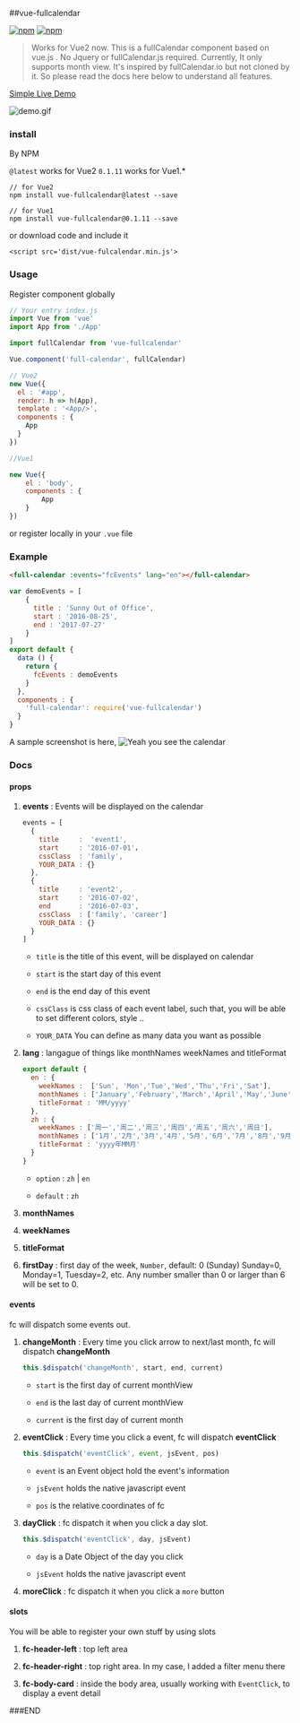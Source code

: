 ##vue-fullcalendar

[![npm](https://img.shields.io/npm/v/vue-fullcalendar.svg?maxAge=2592000?style=flat-square)]()
[![npm](https://img.shields.io/npm/dt/vue-fullcalendar.svg?maxAge=2592000?style=flat-square)]()

>Works for Vue2 now. This is a fullCalendar component based on vue.js . No Jquery or fullCalendar.js required. Currently, It only supports month view. It's inspired by fullCalendar.io but not cloned by it. So please read the docs here below to understand all features.

[Simple Live Demo](https://wanderxx.github.io/vue-fullcalendar/)

![demo.gif](http://g.recordit.co/vovteJ5m9o.gif)

### install

By NPM

`@latest` works for Vue2
`0.1.11` works for Vue1.*

```shell
// for Vue2
npm install vue-fullcalendar@latest --save 

// for Vue1
npm install vue-fullcalendar@0.1.11 --save 
```
or download code and include it

```shell
<script src='dist/vue-fulcalendar.min.js'>
```

### Usage

Register component globally

```javascript
// Your entry index.js
import Vue from 'vue'
import App from './App'

import fullCalendar from 'vue-fullcalendar'

Vue.component('full-calendar', fullCalendar)

// Vue2
new Vue({
  el : '#app',
  render: h => h(App),
  template : '<App/>',
  components : {
    App
  }
})

//Vue1

new Vue({
	el : 'body',
	components : {
		App
	}
})
```

or register locally in your `.vue` file


### Example

```html
<full-calendar :events="fcEvents" lang="en"></full-calendar>
```

```javascript
var demoEvents = [
	{
      title : 'Sunny Out of Office',
      start : '2016-08-25',
      end : '2017-07-27'
    }
]
export default {
  data () {
	return {
	  fcEvents : demoEvents
	}
  },
  components : {
	'full-calendar': require('vue-fullcalendar')	
  }
}
```

A sample screenshot is here,
![Yeah you see the calendar](http://upload-images.jianshu.io/upload_images/1678581-169e72e080ce5fad.png?imageMogr2/auto-orient/strip%7CimageView2/2/w/1240)

### Docs

#### props

1. **events** : Events will be displayed on the calendar

	```javascript
	events = [
	  {
	    title     :  'event1',
	    start     : '2016-07-01'，
	    cssClass  : 'family',
	    YOUR_DATA : {}
	  },
	  {
	    title     : 'event2',
	    start     : '2016-07-02',
	    end       : '2016-07-03',
	    cssClass  : ['family', 'career']
	    YOUR_DATA : {}
	  }
	]         
	```

	- `title` is the title of this event, will be displayed on calendar
	
	- `start` is the start day of this event
	
	- `end` is the end day of this event

	- `cssClass` is css class of each event label, such that, you will be able to set different colors, style ..
	
	- `YOUR_DATA` You can define as many data you want as possible

2. **lang** : langague of things like monthNames weekNames and titleFormat

	```javascript
	export default {
	  en : {
	    weekNames :  ['Sun', 'Mon','Tue','Wed','Thu','Fri','Sat'],
	    monthNames : ['January','February','March','April','May','June','July','August','September','October','November','December'],
	    titleFormat : 'MM/yyyy'
	  },
	  zh : {
	    weekNames : ['周一','周二','周三','周四','周五','周六','周日'],
	    monthNames : ['1月','2月','3月','4月','5月','6月','7月','8月','9月','11月','12月'],
	    titleFormat : 'yyyy年MM月'
	  }
	}
	```

	- `option` : `zh` | `en`
	
	- `default` : `zh`

3. **monthNames** 

4. **weekNames**

5. **titleFormat**

6. **firstDay** : first day of the week, `Number`, default: 0 (Sunday)
	Sunday=0, Monday=1, Tuesday=2, etc.
	Any number smaller than 0 or larger than 6 will be set to 0.

#### events

fc will dispatch some events out.

1. **changeMonth** : Every time you click arrow to next/last month, fc will dispatch **changeMonth**

	```javascript
	this.$dispatch('changeMonth', start, end, current)
	```
	
	- `start` is the first day of current monthView
	
	- `end` is the last day of current monthView
	
	- `current` is the first day of current month 

2. **eventClick** : Every time you click a event, fc will dispatch **eventClick**

	```javascript
	this.$dispatch('eventClick', event, jsEvent, pos)
	```
	
	- `event` is an Event object hold the event's information
	
	- `jsEvent` holds the native javascript event
	
	- `pos` is the relative coordinates of fc


3. **dayClick** : fc dispatch it when you click a day slot.

	```javascript
	this.$dispatch('eventClick', day, jsEvent)
	```
	
	- `day` is a Date Object of the day you click
	
	- `jsEvent` holds the native javascript event

4. **moreClick** : fc dispatch it when you click a `more` button

#### slots

You will be able to register your own stuff by using slots

1. **fc-header-left** : top left area

2. **fc-header-right** : top right area. In my case, I added a filter menu there 

3. **fc-body-card** : inside the body area, usually working with `EventClick`, to display a event detail

###END
